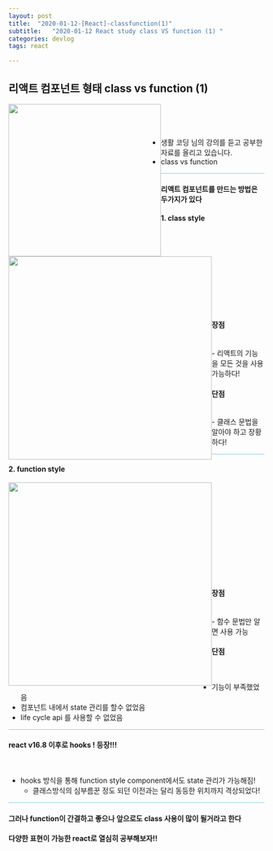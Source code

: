 ```yaml
---
layout: post
title:  "2020-01-12-[React]-classfunction(1)"
subtitle:   "2020-01-12 React study class VS function (1) "
categories: devlog
tags: react

---
```



## 리액트 컴포넌트 형태 class vs function (1)

<img style="float: left;" src="https://user-images.githubusercontent.com/49095304/77246417-654b7a80-6c6a-11ea-9ba4-719d3cb2a789.jpg" width="300"/><br/><br/><br/>

- 생활 코딩 님의 강의를 듣고 공부한 자료를 올리고 있습니다.
- class vs function   


<hr style="height: 1px; background: skyblue; "/>

#### 리액트 컴포넌트를 만드는 방법은 두가지가 있다

#### 1. class style

<img style="float: left;" src="https://user-images.githubusercontent.com/49095304/77246901-02101700-6c6f-11ea-8d26-79e5df40d1d5.jpg" width="400"/><br/><br/><br/><br/><br/><br/><br/><br/><br/>

#### 장점
<br/>
- 리액트의 기능을 모든 것을 사용 가능하다!
<br/>

#### 단점
<br/>
- 클래스 문법을 알아야 하고 장황하다!
<br/>


<hr style="height: 1px; background: skyblue; "/>


#### 2. function style

<img style="float: left;" src="https://user-images.githubusercontent.com/49095304/77246930-4e5b5700-6c6f-11ea-8356-04d49a3f14a7.jpg" width="400"/><br/><br/><br/><br/><br/><br/><br/><br/><br/>
<br/><br/>

#### 장점
<br/>
- 함수 문법만 알면 사용 가능

<br/>

#### 단점
<br/>

- 기능이 부족했었음
- 컴포넌트 내에서 state 관리를 할수 없었음
- life cycle api 를 사용할 수 없었음

<hr style="height: 1px; background: skyblue; "/>


#### react v16.8 이후로 hooks ! 등장!!!
<br/>

- hooks 방식을 통해 function style component에서도 state 관리가 가능해짐!
  - 클래스방식의 심부름꾼 정도 되던 이전과는 달리 동등한 위치까지 격상되었다!


<hr style="height: 1px; background: skyblue; "/>

#### 그러나 function이 간결하고 좋으나 앞으로도 class 사용이 많이 될거라고 한다

#### 다양한 표현이 가능한 react로 열심히 공부해보자!!
